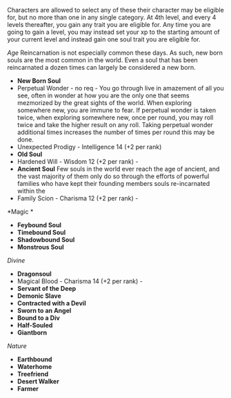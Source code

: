 Characters are allowed to select any of these their character may be eligible for, but no more than one in any single category.
At 4th level, and every 4 levels thereafter, you gain any trait you are eligible for.
Any time you are going to gain a level, you may instead set your xp to the starting amount of your current level and instead gain one soul trait you are eligible for.

*Age*
Reincarnation is not especially common these days. As such, new born souls are the most common in the world. Even a soul that has been reincarnated a dozen times can largely be considered a new born.
* **New Born Soul**
* Perpetual Wonder - no req - You go through live in amazement of all you see, often in wonder at how you are the only one that seems mezmorized by the great sights of the world. When exploring somewhere new, you are immune to fear.  If perpetual wonder is taken twice, when exploring somewhere new, once per round, you may roll twice and take the higher result on any roll.  Taking perpetual wonder additional times increases the number of times per round this may be done.
* Unexpected Prodigy - Intelligence 14 (+2 per rank)
* **Old Soul** 
* Hardened Will - Wisdom 12 (+2 per rank) -
* **Ancient Soul** Few souls in the world ever reach the age of ancient, and the vast majority of them only do so through the efforts of powerful families who have kept their founding members souls re-incarnated within the 
* Family Scion - Charisma 12 (+2 per rank) - 

*Magic *
* **Feybound Soul** 
* **Timebound Soul** 
* **Shadowbound Soul** 
* **Monstrous Soul**

*Divine*
* **Dragonsoul** 
* Magical Blood - Charisma 14 (+2 per rank) - 
* **Servant of the Deep** 
* **Demonic Slave** 
* **Contracted with a Devil** 
* **Sworn to an Angel** 
* **Bound to a Div** 
* **Half-Souled** 
* **Giantborn**

*Nature*
* **Earthbound**
* **Waterhome**
* **Treefriend**
* **Desert Walker**
* **Farmer**


